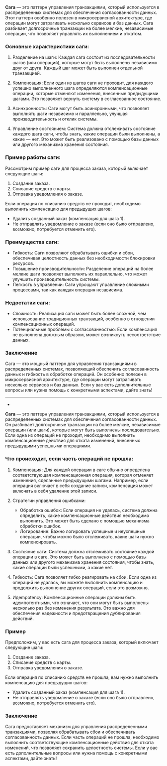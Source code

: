 **Сага** — это паттерн управления транзакциями, который используется в распределенных системах для обеспечения согласованности данных. Этот паттерн особенно полезен в микросервисной архитектуре, где операции могут затрагивать несколько сервисов и баз данных. Сага разбивает долгосрочные транзакции на более мелкие, независимые операции, что позволяет управлять их выполнением и откатом.

### Основные характеристики саги:

1. Разделение на шаги: Каждая сага состоит из последовательности шагов (или операций), которые могут быть выполнены независимо друг от друга. Каждый шаг может быть выполнен отдельной транзакцией.

2. Компенсация: Если один из шагов саги не проходит, для каждого успешно выполненного шага определяются компенсационные операции, которые отменяют изменения, внесенные предыдущими шагами. Это позволяет вернуть систему в согласованное состояние.

3. Асинхронность: Саги могут быть асинхронными, что позволяет выполнять шаги независимо и параллельно, улучшая производительность и отклик системы.

4. Управление состоянием: Система должна отслеживать состояние каждого шага саги, чтобы знать, какие операции были выполнены, а какие — нет. Это может быть реализовано с помощью базы данных или другого механизма хранения состояния.

### Пример работы саги:

Рассмотрим пример саги для процесса заказа, который включает следующие шаги:

1. Создание заказа.
2. Списание средств с карты.
3. Отправка уведомления о заказе.

Если операция по списанию средств не проходит, необходимо выполнить компенсацию для предыдущих шагов:

- Удалить созданный заказ (компенсация для шага 1).
- Не отправлять уведомление о заказе (если оно было отправлено, возможно, потребуется отменить его).

### Преимущества саги:

- Гибкость: Саги позволяют обрабатывать ошибки и сбои, обеспечивая целостность данных без необходимости блокировки ресурсов.
- Повышение производительности: Разделение операций на более мелкие шаги позволяет выполнять их параллельно, что может улучшить производительность системы.
- Легкость в управлении: Саги упрощают управление сложными процессами, так как каждая операция независима.

### Недостатки саги:

- Сложность: Реализация саги может быть более сложной, чем использование традиционных транзакций, особенно в отношении компенсационных операций.
- Потенциальные проблемы с согласованностью: Если компенсация не выполнена должным образом, может возникнуть несоответствие данных.

### Заключение

Сага — это мощный паттерн для управления транзакциями в распределенных системах, позволяющий обеспечить согласованность данных и гибкость в обработке операций. Он особенно полезен в микросервисной архитектуре, где операции могут затрагивать несколько сервисов и баз данных. Если у вас есть дополнительные вопросы или нужна помощь с конкретными аспектами, дайте знать!

-----------------------------------------------------------------
-

**Сага** — это паттерн управления транзакциями, который используется в распределенных системах для обеспечения согласованности данных. Он разбивает долгосрочные транзакции на более мелкие, независимые операции (или шаги), которые могут быть выполнены последовательно. Если одна из операций не проходит, необходимо выполнить компенсационные действия для отката изменений, внесенных предыдущими успешными операциями.

### Что происходит, если часть операций не прошла:

1. Компенсация: Для каждой операции в саге обычно определена соответствующая компенсационная операция, которая отменяет изменения, сделанные предыдущими шагами. Например, если операция включает в себя создание записи, компенсация может включать в себя удаление этой записи.

2. Стратегии управления ошибками:
    - Обработка ошибок: Если операция не удалась, система должна определить, какие компенсационные действия необходимо выполнить. Это может быть сделано с помощью механизма обработки ошибок.
    - Логирование: Важно логировать успешные и неуспешные операции, чтобы можно было отслеживать, какие шаги нужно компенсировать.

3. Состояние саги: Система должна отслеживать состояние каждой операции в саге. Это может быть выполнено с помощью базы данных или другого механизма хранения состояния, чтобы знать, какие операции были успешными, а какие нет.

4. Гибкость: Сага позволяет гибко реагировать на сбои. Если одна из операций не удалась, вы можете выполнить компенсацию и продолжить выполнение других операций, если это возможно.

5. Идempotency: Компенсационные операции должны быть идемпотентными, что означает, что они могут быть выполнены несколько раз без изменения результата. Это важно для обеспечения надежности и предотвращения дублирования действий.

### Пример

Предположим, у вас есть сага для процесса заказа, который включает следующие шаги:

1. Создание заказа.
2. Списание средств с карты.
3. Отправка уведомления о заказе.

Если операция по списанию средств не прошла, вам нужно выполнить компенсацию для предыдущих шагов:

- Удалить созданный заказ (компенсация для шага 1).
- Не отправлять уведомление о заказе (если оно было отправлено, возможно, потребуется отменить его).

### Заключение

Сага предоставляет механизм для управления распределенными транзакциями, позволяя обрабатывать сбои и обеспечивать согласованность данных. Если часть операций не прошла, необходимо выполнить соответствующие компенсационные действия для отката изменений, что позволяет сохранить целостность системы. Если у вас есть дополнительные вопросы или нужна помощь с конкретными аспектами, дайте знать!